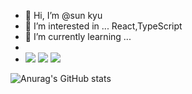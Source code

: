 - 👋 Hi, I’m @sun kyu
- 👀 I’m interested in ... React,TypeScript
- 🌱 I’m currently learning ...
- 
- <img src="https://img.shields.io/badge/CSS3-1572B6?style=for-the-badge&logo=CSS3&logoColor=black">              <img src="https://img.shields.io/badge/HTML5-E34F26?style=for-the-badge&logo=HTML5&logoColor=black">              <img src="https://img.shields.io/badge/JavaScript-F7DF1E?style=for-the-badge&logo=JSS&logoColor=black">

<!---
tjsrbkR/tjsrbkR is a ✨ special ✨ repository because its `README.md` (this file) appears on your GitHub profile.
You can click the Preview link to take a look at your changes.
--->


![Anurag's GitHub stats](https://github-readme-stats.vercel.app/api?username=tjsrbKR)
